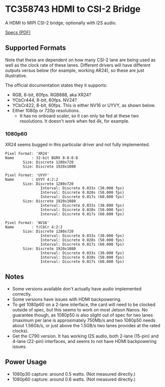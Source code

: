 # TC358743 HDMI to CSI-2 Bridge

A HDMI to MIPI CSI-2 bridge, optionally with I2S audio.

[Specs (PDF)](https://toshiba.semicon-storage.com/content/dam/toshiba-ss/ncsa/en_us/docs/product-brief/assp/10L02_TC358743_ProdBrief.pdf)

## Supported Formats

Note that these are dependent on how many CSI-2 lane are being used as well as the clock rate of these lanes. Different drivers will have different outputs versus below (for example, working AR24), so these are just illustrative.

The official documentation states they it supports:

- RGB, 8-bit, 60fps. RGB888, aka XR24?
- YCbCr444, 8-bit, 60fps. NV24?
- YCbCr422, 8-bit, 60fps. This is either NV16 or UYVY, as shown below.
- Either 1080p or 720p resolutions.
  - It has no onboard scaler, so it can only be fed at these two resolutions. It doesn't work when fed 4k, for example.

### 1080p60

XR24 seems bugged in this particular driver and not fully implemented.

``` text
Pixel Format: 'XR24'
Name        : 32-bit BGRX 8-8-8-8
        Size: Discrete 1280x720
        Size: Discrete 1920x1080

Pixel Format: 'UYVY'
Name        : UYVY 4:2:2
        Size: Discrete 1280x720
                Interval: Discrete 0.033s (30.000 fps)
                Interval: Discrete 0.020s (50.000 fps)
                Interval: Discrete 0.017s (60.000 fps)
        Size: Discrete 1920x1080
                Interval: Discrete 0.033s (30.000 fps)
                Interval: Discrete 0.020s (50.000 fps)
                Interval: Discrete 0.017s (60.000 fps)

Pixel Format: 'NV16'
Name        : Y/CbCr 4:2:2
        Size: Discrete 1280x720
                Interval: Discrete 0.033s (30.000 fps)
                Interval: Discrete 0.020s (50.000 fps)
                Interval: Discrete 0.017s (60.000 fps)
        Size: Discrete 1920x1080
                Interval: Discrete 0.033s (30.000 fps)
                Interval: Discrete 0.020s (50.000 fps)
                Interval: Discrete 0.017s (60.000 fps)
```

## Notes

- Some versions available don't actually have audio implemented correctly.
- Some versions have issues with HDMI backpowering.
- To get 1080p60 on a 2-lane interface, the card will need to be clocked outside of spec, but this seems to work on most Jetson Nanos. No guarantee though, as 1080p50 is also _slight_ out of spec for two lanes (maximum per lane is approximately 750Mb/s and two 1080p50 needs about 1.56Gb/s, or just above the 1.5GB/s two lanes provides at the rated clocks).
- Get the C790 version. It has working I2S audio, both 2-lane (15-pin) and 4-lane (22-pin) interfaces, and seems to not have HDMI backpowering issues.

## Power Usage

- 1080p30 capture: around 0.5 watts. (Not measured directly.)
- 1080p60 capture: around 0.6 watts. (Not measured directly.)
